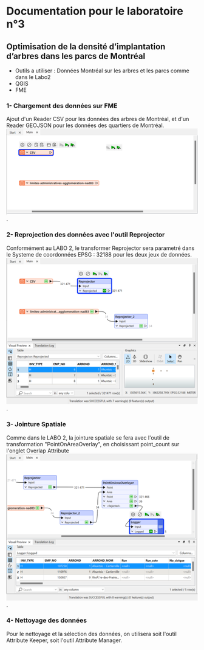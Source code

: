 # Documentation pour le laboratoire n°3
## Optimisation de la densité d’implantation d’arbres dans les parcs de Montréal

- Outils a utiliser : Données Montréal sur les arbres et les parcs comme dans le Labo2
- QGIS
- FME

### 1- Chargement des données sur FME
Ajout d'un Reader CSV pour les données des arbres de Montréal, et d'un Reader GEOJSON pour les données des quartiers de Montréal.
![Image Alt](https://github.com/Lorry139/geo7630h25/blob/820fde92eba9d5a59f4990076be961f98627f741/Laboratoire%203/Capture%20d%E2%80%99%C3%A9cran%202025-02-04%20092956.png).

### 2- Reprojection des données avec l'outil Reprojector
Conformément au LABO 2, le transformer Reprojector sera parametré dans le Systeme de coordonnées EPSG : 32188 pour les deux jeux de données.
![Image Alt](https://github.com/Lorry139/geo7630h25/blob/9572c4912e6a2786b8be684a1e8088b1b6c88a0e/Laboratoire%203/Capture%20d%E2%80%99%C3%A9cran%202025-02-04%20093427.png).

### 3- Jointure Spatiale
Comme dans le LABO 2, la jointure spatiale se fera avec l'outil de transformation "PointOnAreaOverlay", en choisissant point_count sur l'onglet Overlap Attribute
![Image Alt](https://github.com/Lorry139/geo7630h25/blob/a1be6a90aa0734399b68a8cb9b19a06e32b82388/Laboratoire%203/Capture%20d%E2%80%99%C3%A9cran%202025-02-04%20094342.png).

### 4- Nettoyage des données
Pour le nettoyage et la sélection des données, on utilisera soit l'outil Attribute Keeper, soit l'outil Attribute Manager.
